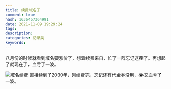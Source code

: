 ```yaml
---
title: 续费域名了
comment: true
hash: 1636457364991
date: 2021-11-09 19:29:24
tags:
description:
categories: 记录类
keywords:
---
```


八月份的时候就看到域名要涨价了，想着续费来自，忙了一阵忘记这茬了。再想起了就现在了，血亏了一波。
<!-- more -->
![域名续费](https://682d-h-17b316-1259142607.tcb.qcloud.la/blog/posts/renew_domains/pic_1636458264700.png)
直接续到了2030年，刚续费完，忘记还有代金券没用，😭又血亏了一波。